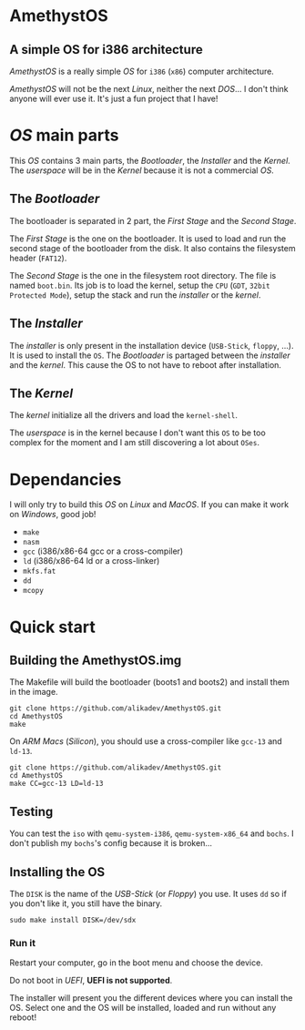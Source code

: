 # AmethystOS

## A simple OS for i386 architecture

_AmethystOS_ is a really simple _OS_ for `i386` (`x86`) computer architecture.

_AmethystOS_ will not be the next _Linux_, neither the next _DOS_... I don't think anyone will ever use it. It's just a fun project that I have!

# _OS_ main parts

This _OS_ contains 3 main parts, the _Bootloader_, the _Installer_ and the _Kernel_. The _userspace_ will be in the _Kernel_ because it is not a commercial _OS_.

## The _Bootloader_

The bootloader is separated in 2 part, the _First Stage_ and the _Second Stage_.

The _First Stage_ is the one on the bootloader. It is used to load and run the second stage of the bootloader from the disk. It also contains the filesystem header (`FAT12`).

The _Second Stage_ is the one in the filesystem root directory. The file is named `boot.bin`. Its job is to load the kernel, setup the `CPU` (`GDT`, `32bit Protected Mode`), setup the stack and run the _installer_ or the _kernel_.

## The _Installer_

The _installer_ is only present in the installation device (`USB-Stick`, `floppy`, ...). It is used to install the `OS`. The _Bootloader_ is partaged between the _installer_ and the _kernel_. This cause the OS to not have to reboot after installation.

## The _Kernel_

The _kernel_ initialize all the drivers and load the `kernel-shell`.

The _userspace_ is in the kernel because I don't want this `OS` to be too complex for the moment and I am still discovering a lot about `OSes`.

# Dependancies

I will only try to build this _OS_ on _Linux_ and _MacOS_. If you can make it work on _Windows_, good job!

- `make`
- `nasm`
- `gcc` (i386/x86-64 gcc or a cross-compiler)
- `ld` (i386/x86-64 ld or a cross-linker)
- `mkfs.fat`
- `dd`
- `mcopy`

# Quick start

## Building the AmethystOS.img

The Makefile will build the bootloader (boots1 and boots2) and install them in the image.

``` shell
git clone https://github.com/alikadev/AmethystOS.git
cd AmethystOS
make
```

On _ARM Macs_ (_Silicon_), you should use a cross-compiler like `gcc-13` and `ld-13`.

``` shell
git clone https://github.com/alikadev/AmethystOS.git
cd AmethystOS
make CC=gcc-13 LD=ld-13
```

## Testing

You can test the `iso` with `qemu-system-i386`, `qemu-system-x86_64` and `bochs`. I don't publish my `bochs`'s config because it is broken... 

## Installing the OS

The `DISK` is the name of the _USB-Stick_ (or _Floppy_) you use. It uses `dd` so if you don't like it, you still have the binary.

``` shell
sudo make install DISK=/dev/sdx
```

### Run it

Restart your computer, go in the boot menu and choose the device. 

Do not boot in _UEFI_, __UEFI is not supported__.

The installer will present you the different devices where you can install the OS. Select one and the OS will be installed, loaded and run without any reboot!
